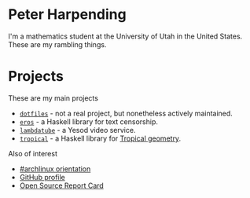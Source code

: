 # Peter Harpending

I'm a mathematics student at the University of Utah in the United States. These
are my rambling things.

# Projects

These are my main projects

* [`dotfiles`][1] - not a real project, but nonetheless actively maintained.
* [`eros`][2] - a Haskell library for text censorship.
* [`lambdatube`][3] - a Yesod video service.
* [`tropical`][4] - a Haskell library for [Tropical geometry][5].

Also of interest

* [#archlinux orientation](/archlinux-orientation.html)
* [GitHub profile](https://github.com/pharpend)
* [Open Source Report Card](https://osrc.dfm.io/pharpend/)

[1]: https://github.com/pharpend/dotfiles
[2]: https://github.com/pharpend/eros
[3]: https://github.com/pharpend/lambdatube
[4]: https://github.com/pharpend/tropical
[5]: https://en.wikipedia.org/wiki/Tropical_geometry

